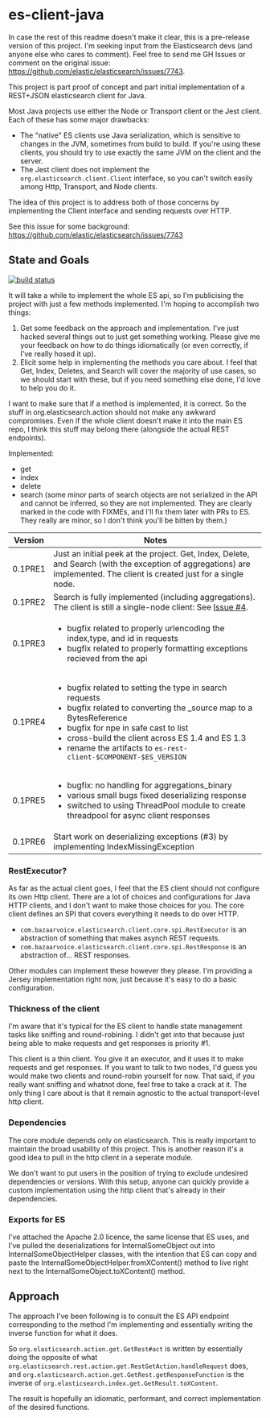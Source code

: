 es-client-java
==============

In case the rest of this readme doesn't make it clear, this is a pre-release version of this project. I'm seeking input from the Elasticsearch devs (and anyone else who cares to comment). Feel free to send me GH Issues or comment on the original issue: https://github.com/elastic/elasticsearch/issues/7743.

This project is part proof of concept and part initial implementation of a REST+JSON elasticsearch client for Java.

Most Java projects use either the Node or Transport client or the Jest client. Each of these has some major drawbacks:

* The "native" ES clients use Java serialization, which is sensitive to changes in the JVM, sometimes from build to build. If you're using these clients, you should try to use
  exactly the same JVM on the client and the server.
* The Jest client does not implement the ```org.elasticsearch.client.Client``` interface, so you can't switch easily among Http, Transport, and Node clients.

The idea of this project is to address both of those concerns by implementing the Client interface and sending requests over HTTP.

See this issue for some background: https://github.com/elastic/elasticsearch/issues/7743

State and Goals
-----

[![build status](https://travis-ci.org/vvcephei/es-client-java.svg?branch=master)](https://travis-ci.org/vvcephei/es-client-java)

It will take a while to implement the whole ES api, so I'm publicising the project with just a few methods implemented. I'm hoping to accomplish two things:

1. Get some feedback on the approach and implementation. I've just hacked several things out to just get something working. Please give me your feedback on how to do things idiomatically (or even correctly, if I've really hosed it up).
2. Elicit some help in implementing the methods you care about. I feel that Get, Index, Deletes, and Search will cover the majority of use cases, so we should start with these, but if you need something else done, I'd love to help you do it.

I want to make sure that if a method is implemented, it is correct. So the stuff in org.elasticsearch.action should not make any awkward compromises.
Even if the whole client doesn't make it into the main ES repo, I think this stuff may belong there (alongside the actual REST endpoints).

Implemented:

* get
* index
* delete
* search (some minor parts of search objects are not serialized in the API and cannot be inferred, so they are not implemented. They are clearly marked in the code with FIXMEs, and I'll fix them later with PRs to ES. They really are minor, so I don't think you'll be bitten by them.)


|Version|Notes|
|-------|-----|
|0.1PRE1|Just an initial peek at the project. Get, Index, Delete, and Search (with the exception of aggregations) are implemented. The client is created just for a single node.|
|0.1PRE2|Search is fully implemented (including aggregations). The client is still a single-node client: See [Issue #4](https://github.com/vvcephei/es-client-java/issues/4).|
|0.1PRE3|<ul><li>bugfix related to properly urlencoding the index,type, and id in requests</li><li>bugfix related to properly formatting exceptions recieved from the api</li></ul>|
|0.1PRE4|<ul><li>bugfix related to setting the type in search requests</li><li>bugfix related to converting the _source map to a BytesReference</li><li>bugfix for npe in safe cast to list</li><li>cross-build the client across ES 1.4 and ES 1.3</li><li>rename the artifacts to `es-rest-client-$COMPONENT-$ES_VERSION`</li></ul>|
|0.1PRE5|<ul><li>bugfix: no handling for aggregations_binary</li><li>various small bugs fixed deserializing response</li><li>switched to using ThreadPool module to create threadpool for async client responses</li></ul>|
|0.1PRE6|Start work on deserializing exceptions (#3) by implementing IndexMissingException|

### RestExecutor?
As far as the actual client goes, I feel that the ES client should not configure its own Http client. There are a lot of choices and configurations for Java HTTP clients,
and I don't want to make those choices for you. The core client defines an SPI that covers everything it needs to do over HTTP.

* ```com.bazaarvoice.elasticsearch.client.core.spi.RestExecutor``` is an abstraction of something that makes asynch REST requests.
* ```com.bazaarvoice.elasticsearch.client.core.spi.RestResponse``` is an abstraction of... REST responses.

Other modules can implement these however they please. I'm providing a Jersey implementation right now, just because it's easy to do a basic configuration.

### Thickness of the client

I'm aware that it's typical for the ES client to handle state management tasks like sniffing and round-robining. I didn't get into that because just
being able to make requests and get responses is priority #1.

This client is a thin client. You give it an executor, and it uses it to make requests and get responses. If you want to talk to two nodes, I'd guess you would make two clients
and round-robin yourself for now. That said, if you really want sniffing and whatnot done, feel free to take a crack at it. The only thing I care about is that it remain agnostic
to the actual transport-level http client.

### Dependencies

The core module depends only on elasticsearch. This is really important to maintain the broad usability of this project. This is another reason it's a good idea
to pull in the http client in a seperate module.

We don't want to put users in the position of trying to exclude undesired dependencies or versions. With this setup, anyone can quickly provide a custom implementation using
the http client that's already in their dependencies.

### Exports for ES

I've attached the Apache 2.0 licence, the same license that ES uses, and I've pulled the deserializations for InternalSomeObject out into InternalSomeObjectHelper classes, with the intention that ES can copy and paste the InternalSomeObjectHelper.fromXContent() method to live right next to the InternalSomeObject.toXContent() method.

Approach
--------

The approach I've been following is to consult the ES API endpoint corresponding to the method I'm implementing and essentially writing the inverse function for what it does.

So ```org.elasticsearch.action.get.GetRest#act``` is written by essentially doing the opposite of what ```org.elasticsearch.rest.action.get.RestGetAction.handleRequest``` does,
and ```org.elasticsearch.action.get.GetRest.getResponseFunction``` is the inverse of ```org.elasticsearch.index.get.GetResult.toXContent```.

The result is hopefully an idiomatic, performant, and correct implementation of the desired functions.


